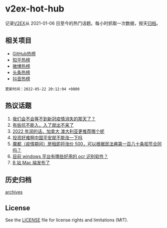 # v2ex-hot-hub

 记录[V2EX](https://www.v2ex.com/)从 2021-01-06 日至今的热门话题。每小时抓取一次数据，按天[归档](archives)。
 
 ## 相关项目

- [GitHub热榜](https://github.com/snaildev/github-hot-hub)
- [知乎热榜](https://github.com/snaildev/zhihu-hot-hub)
- [微博热榜](https://github.com/snaildev/weibo-hot-hub)
- [头条热榜](https://github.com/snaildev/toutiao-hot-hub)
- [抖音热榜](https://github.com/snaildev/douyin-hot-hub)


 `更新时间：2022-05-22 20:12:04 +0800`

## 热议话题

1. [我们会不会等不到新冠疫情消失的那天了？](https://www.v2ex.com/t/854488)
1. [有些坑不能入，入了就出不来了](https://www.v2ex.com/t/854427)
1. [2022 年润的话，加拿大 澳大利亚更推荐哪个呢](https://www.v2ex.com/t/854432)
1. [投资好难啊中国平安就不能涨一下吗](https://www.v2ex.com/t/854449)
1. [魔都（疫情期间）房租即将涨价 500，可以根据民法典第一百八十条拒签合同吗？](https://www.v2ex.com/t/854385)
1. [目前 windows 平台有哪些好用的 ocr 识别软件？](https://www.v2ex.com/t/854395)
1. [B 站 Mac 端发布了](https://www.v2ex.com/t/854398)

## 历史归档

[archives](archives)

## License

See the [LICENSE](LICENSE) file for license rights and limitations (MIT).
